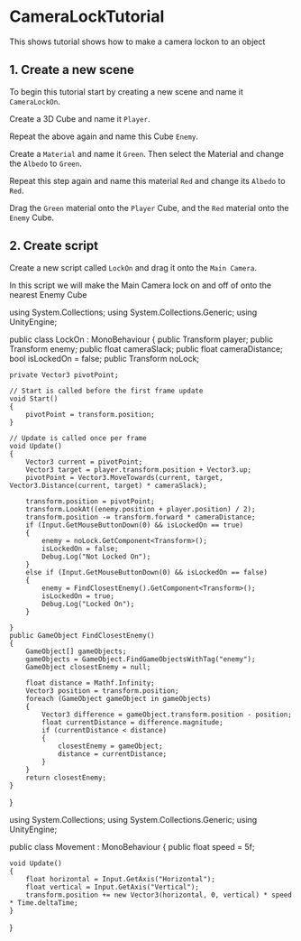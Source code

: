 # CameraLockTutorial
This shows tutorial shows how to make a camera lockon to an object
## 1. Create a new scene
To begin this tutorial start by creating a new scene and name it `CameraLockOn`.

Create a 3D Cube and name it `Player`.

Repeat the above again and name this Cube `Enemy`.

Create a `Material` and name it `Green`. Then select the Material and change the `Albedo` to `Green`.

Repeat this step again and name this material `Red` and change its `Albedo` to `Red`.

Drag the `Green` material onto the `Player` Cube, and the `Red` material onto the `Enemy` Cube.

## 2. Create script

Create a new script called `LockOn` and drag it onto the `Main Camera`.

In this script we will make the Main Camera lock on and off of onto the nearest Enemy Cube 








using System.Collections;
using System.Collections.Generic;
using UnityEngine;

public class LockOn : MonoBehaviour
{
    public Transform player;
    public Transform enemy;
    public float cameraSlack;
    public float cameraDistance;
    bool isLockedOn = false;
    public Transform noLock;


    private Vector3 pivotPoint;

    // Start is called before the first frame update
    void Start()
    {
        pivotPoint = transform.position;
    }

    // Update is called once per frame
    void Update()
    {
        Vector3 current = pivotPoint;
        Vector3 target = player.transform.position + Vector3.up;
        pivotPoint = Vector3.MoveTowards(current, target, Vector3.Distance(current, target) * cameraSlack);

        transform.position = pivotPoint;
        transform.LookAt((enemy.position + player.position) / 2);
        transform.position -= transform.forward * cameraDistance;
        if (Input.GetMouseButtonDown(0) && isLockedOn == true)
        {
            enemy = noLock.GetComponent<Transform>();
            isLockedOn = false;
            Debug.Log("Not Locked On");
        }
        else if (Input.GetMouseButtonDown(0) && isLockedOn == false)
        {
            enemy = FindClosestEnemy().GetComponent<Transform>();
            isLockedOn = true;
            Debug.Log("Locked On");
        }

    }
    public GameObject FindClosestEnemy()
    {
        GameObject[] gameObjects;
        gameObjects = GameObject.FindGameObjectsWithTag("enemy");
        GameObject closestEnemy = null;

        float distance = Mathf.Infinity;
        Vector3 position = transform.position;
        foreach (GameObject gameObject in gameObjects)
        {
            Vector3 difference = gameObject.transform.position - position;
            float currentDistance = difference.magnitude;
            if (currentDistance < distance)
            {
                closestEnemy = gameObject;
                distance = currentDistance;
            }
        }
        return closestEnemy;
    }
}



using System.Collections;
using System.Collections.Generic;
using UnityEngine;

public class Movement : MonoBehaviour
{
    public float speed = 5f;

    void Update()
    {
        float horizontal = Input.GetAxis("Horizontal");
        float vertical = Input.GetAxis("Vertical");
        transform.position += new Vector3(horizontal, 0, vertical) * speed * Time.deltaTime;
    }

}


